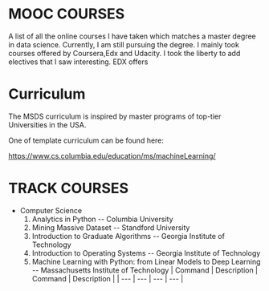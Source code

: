 # MOOC COURSES

A list of all the online courses I have taken which matches a master degree in data science. 
Currently, I am still pursuing the degree. I mainly took courses offered by Coursera,Edx and Udacity. I took the liberty to add electives that I saw interesting. 
EDX offers 

# Curriculum

The MSDS curriculum is inspired by master programs of top-tier Universities in the USA.  

One of template curriculum can be found here:

https://www.cs.columbia.edu/education/ms/machineLearning/





# TRACK COURSES


- Computer Science                              
   1. Analytics in Python -- Columbia University
   2. Mining Massive Dataset -- Standford University 
   3. Introduction to Graduate Algorithms -- Georgia Institute of Technology
   4. Introduction to Operating Systems --  Georgia Institute of Technology
   5. Machine Learning with Python: from Linear Models to Deep Learning --  Massachusetts Institute of Technology
| Command | Description | Command | Description |
| --- | --- | --- | --- |

